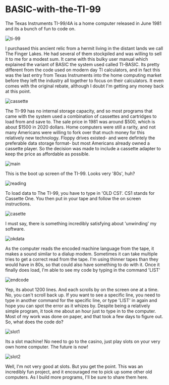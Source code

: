# BASIC-with-the-TI-99 
The Texas Instruments TI-99/4A is a home computer released in June 1981 and its a bunch of fun to code on. 

![ti-99](https://github.com/austings/BASIC-with-the-TI-99/blob/master/1.jpg)

I purchased this ancient relic from a hermit living in the distant lands we call The Finger Lakes. He had several of them stockpiled and was willing to sell it to me for a modest sum. It came with this bulky user manual which explained the variant of BASIC the system used called TI-BASIC. Its pretty different from the code used on modern day TI calculators, and in fact this was the last entry from Texas Instruments into the home computing market before they left the industry all together to focus on their calculators. It even comes with the original rebate, although I doubt I'm getting any money back at this point.

![cassette](https://github.com/austings/BASIC-with-the-TI-99/blob/master/startup.jpg)

The TI-99 has no internal storage capacity, and so most programs that came with the system used a combination of cassettes and cartridges to load from and save to. The sale price in 1981 was around $500, which is about $1500 in 2020 dollars. Home computers were still a rarity, and not many Americans were willing to fork over that much money for this relatively new technology. Floppy drives existed- and were defintely the preferable data storage format- but most Americans already owned a cassette player. So the decision was made to include a cassette adapter to keep the price as affordable as possible.

![main](https://github.com/austings/BASIC-with-the-TI-99/blob/master/mainscreen.jpg)

This is the boot up screen of the TI-99. Looks very '80s', huh?

![reading](https://github.com/austings/BASIC-with-the-TI-99/blob/master/reading.jpg)

To load data to The TI-99, you have to type in 'OLD CS1'. CS1 stands for Cassette One. You then put in your tape and follow the on screen instructions.

![casette](https://github.com/austings/BASIC-with-the-TI-99/blob/master/casette.jpg)

I must say, there is something incredibly satisfying about 'unwinding' my software.

![okdata](https://github.com/austings/BASIC-with-the-TI-99/blob/master/dataok.jpg)

As the computer reads the encoded machine language from the tape, it makes a sound similar to a dialup modem. Sometimes it can take multiple tries to get a correct read from the tape. I'm using thinner tapes than they would have in 80s, so that could also have something to do with it. Once it finally does load, I'm able to see my code by typing in the command 'LIST'

![endcode](https://github.com/austings/BASIC-with-the-TI-99/blob/master/endcode.jpg)

Yep, its about 1200 lines. And each scrolls by on the screen one at a time. No, you can't scroll back up. If you want to see a specific line, you need to type in another command for the specific line, or type 'LIST' in again and hope you can spot the error as it whizes by. Despite being a relatively simple program, it took me about an hour just to type in to the computer. Most of my work was done on paper, and that took a few days to figure out. So, what does the code do?

 ![slot1](https://github.com/austings/BASIC-with-the-TI-99/blob/master/slot1.jpg)

Its a slot machine! No need to go to the casino, just play slots on your very own home computer. The future is now!

 ![slot2](https://github.com/austings/BASIC-with-the-TI-99/blob/master/slot2.jpg)

Well, I'm not very good at slots. But you get the point. This was an incredibly fun project, and it encouraged me to pick up some other old computers. As I build more programs, I'll be sure to share them here. 
